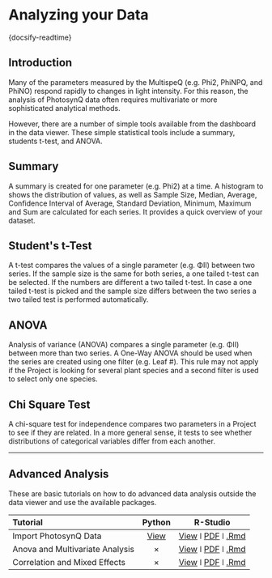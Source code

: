# Analyzing your Data

{docsify-readtime}

## Introduction

Many of the parameters measured by the MultispeQ (e.g. Phi2, PhiNPQ, and PhiNO) respond rapidly to changes in light intensity. For this reason, the analysis of PhotosynQ data often requires multivariate or more sophisticated analytical methods.

However, there are a number of simple tools available from the dashboard in the data viewer. These simple statistical tools include a summary, students t-test, and ANOVA.

## Summary

A summary is created for one parameter (e.g. Phi2) at a time. A histogram to shows the distribution of values, as well as Sample Size, Median, Average, Confidence Interval of Average, Standard Deviation, Minimum, Maximum and Sum are calculated for each series. It provides a quick overview of your dataset.

## Student's t-Test

A t-test compares the values of a single parameter (e.g. ΦII) between two series. If the sample size is the same for both series, a one tailed t-test can be selected. If the numbers are different a two tailed t-test. In case a one tailed t-test is picked and the sample size differs between the two series a two tailed test is performed automatically.

## ANOVA

Analysis of variance (ANOVA) compares a single parameter (e.g. ΦII) between more than two series. A One-Way ANOVA should be used when the series are created using one filter (e.g. Leaf #). This rule may not apply if the Project is looking for several plant species and a second filter is used to select only one species.

## Chi Square Test

A chi-square test for independence compares two parameters in a Project to see if they are related. In a more general sense, it tests to see whether distributions of categorical variables differ from each another.

***

## Advanced Analysis

These are basic tutorials on how to do advanced data analysis outside the data viewer and use the available packages.

| Tutorial                        |        Python        |                      R-Studio                    |
| :------------------------------ | :------------------: | :----------------------------------------------: |
| Import PhotosynQ Data           | [View][Python-View1] | [View][R-View1] ǀ [PDF][R-PDF1] ǀ [.Rmd][R-Rmd1] |
| Anova and Multivariate Analysis |          ×           | [View][R-View2] ǀ [PDF][R-PDF2] ǀ [.Rmd][R-Rmd2] |
| Correlation and Mixed Effects   |          ×           | [View][R-View3] ǀ [PDF][R-PDF3] ǀ [.Rmd][R-Rmd3] |

[Python-View1]: /tutorials/python-connect-python-to-photosynq

[R-View1]: /tutorials/r-import-photosynq-data
[R-View2]: /tutorials/r-anova-and-multivariate-analysis
[R-View3]: /tutorials/r-correlation-and-mixed-effects

[R-PDF1]: https://photosynqprod.s3.amazonaws.com/files/photosynq.org/tutorials/data_analysis/r_import_photosynq_data.pdf
[R-PDF2]: https://photosynqprod.s3.amazonaws.com/files/photosynq.org/tutorials/data_analysis/r_anova_and_multivariate_analysis.pdf
[R-PDF3]: https://photosynqprod.s3.amazonaws.com/files/photosynq.org/tutorials/data_analysis/r_correlation_and_mixed_effects.pdf

[R-Rmd1]: https://photosynqprod.s3.amazonaws.com/files/photosynq.org/tutorials/data_analysis/r_import_photosynq_data.Rmd
[R-Rmd2]: https://photosynqprod.s3.amazonaws.com/files/photosynq.org/tutorials/data_analysis/r_anova_and_multivariate_analysis.Rmd
[R-Rmd3]: https://photosynqprod.s3.amazonaws.com/files/photosynq.org/tutorials/data_analysis/r_correlation_and_mixed_effects.Rmd
